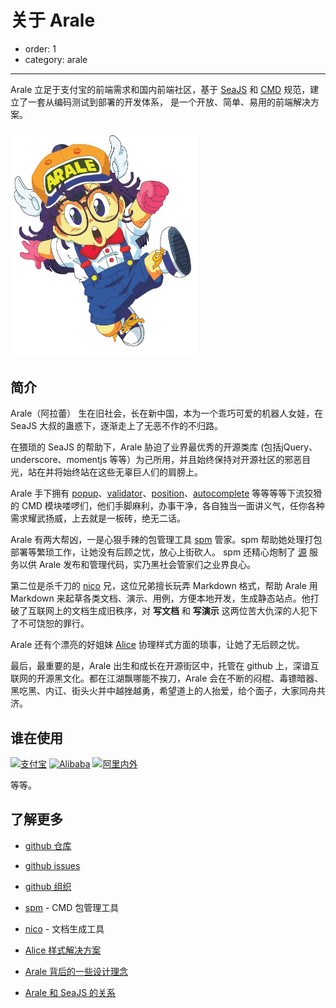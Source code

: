 # 关于 Arale

- order: 1
- category: arale

---

Arale 立足于支付宝的前端需求和国内前端社区，基于 [SeaJS](http://seajs.org/) 
和 [CMD](https://github.com/seajs/seajs/issues/242) 规范，建立了一套从编码测试到部署的开发体系，
是一个开放、简单、易用的前端解决方案。

<img src="/static/arale.jpg" width="300">

## 简介

Arale（阿拉蕾） 生在旧社会，长在新中国，本为一个乖巧可爱的机器人女娃，在 SeaJS 大叔的蛊惑下，逐渐走上了无恶不作的不归路。

在猥琐的 SeaJS 的帮助下，Arale 胁迫了业界最优秀的开源类库 (包括jQuery、underscore、momentjs 等等）为己所用，并且始终保持对开源社区的邪恶目光，站在并将始终站在这些无辜巨人们的肩膀上。

Arale 手下拥有 [popup](http://aralejs.org/popup/)、[validator](http://aralejs.org/validator/)、[position](http://aralejs.org/position/)、[autocomplete](http://aralejs.org/autocomplete/) 等等等等下流狡猾的 CMD 模块喽啰们，他们手脚麻利，办事干净，各自独当一面讲义气，任你各种需求耀武扬威，上去就是一板砖，绝无二话。

Arale 有两大帮凶，一是心狠手辣的包管理工具 [spm](https://github.com/spmjs/spm2/) 管家。spm 帮助她处理打包部署等繁琐工作，让她没有后顾之忧，放心上街砍人。 spm 还精心炮制了 [源](http://modules.spmjs.org/) 服务以供 Arale 发布和管理代码，实乃黑社会管家们之业界良心。

第二位是杀千刀的 [nico](https://github.com/aralejs/nico-arale/) 兄，这位兄弟擅长玩弄 Markdown 格式，帮助 Arale 用 Markdown 来起草各类文档、演示、用例，方便本地开发，生成静态站点。他打破了互联网上的文档生成旧秩序，对 **写文档** 和 **写演示** 这两位苦大仇深的人犯下了不可饶恕的罪行。

Arale 还有个漂亮的好姐妹 [Alice](http://aliceui.org/) 协理样式方面的琐事，让她了无后顾之忧。

最后，最重要的是，Arale 出生和成长在开源街区中，托管在 github 上，深谙互联网的开源黑文化。都在江湖飘哪能不挨刀，Arale 会在不断的闷棍、毒镖暗器、黑吃黑、内讧、街头火并中越挫越勇，希望道上的人抬爱，给个面子，大家同舟共济。


## 谁在使用

[![支付宝](https://i.alipayobjects.com/e/201305/N1Xm79x5h.png)](https://www.alipay.com/)
[![Alibaba](http://ww3.sinaimg.cn/large/68361562gw1e1omdjti3vj.jpg)](http://www.alibaba.com/)
[![阿里内外](https://i.alipayobjects.com/e/201306/biTtjKHBP.png)](http://work.alibaba-inc.com/)

等等。

## 了解更多

- [github 仓库](https://github.com/aralejs/aralejs.org/)

- [github issues](https://github.com/aralejs/aralejs.org/issues/)

- [github 组织](https://github.com/aralejs/)

- [spm](https://github.com/spmjs/spm2/) - CMD 包管理工具

- [nico](http://lab.lepture.com/nico/) - 文档生成工具

- [Alice 样式解决方案](http://aliceui.org/)

- [Arale 背后的一些设计理念](https://github.com/lifesinger/lifesinger.github.com/issues/106)

- [Arale 和 SeaJS 的关系](http://www.zhihu.com/question/20651072)

